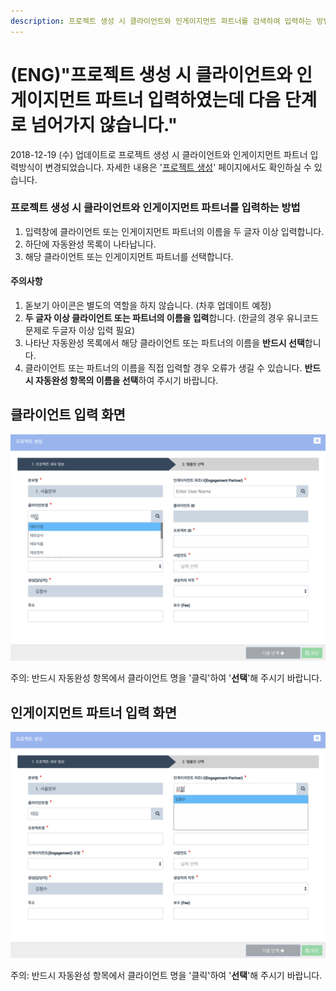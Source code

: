 ```yaml
---
description: 프로젝트 생성 시 클라이언트와 인게이지먼트 파트너를 검색하여 입력하는 방법
---
```


# \(ENG\)"프로젝트 생성 시 클라이언트와 인게이지먼트 파트너 입력하였는데 다음 단계로 넘어가지 않습니다."

2018-12-19 \(수\) 업데이트로 프로젝트 생성 시 클라이언트와 인게이지먼트 파트너 입력방식이 변경되었습니다. 자세한 내용은 '[프로젝트 생성](../undefined-2/setup/1-3..md)' 페이지에서도 확인하실 수 있습니다.

### 프로젝트 생성 시 클라이언트와 인게이지먼트 파트너를 입력하는 방법

1. 입력창에 클라이언트 또는 인게이지먼트 파트너의 이름을 두 글자 이상 입력합니다. 
2. 하단에 자동완성 목록이 나타납니다.
3. 해당 클라이언트 또는 인게이지먼트 파트너를 선택합니다. 

#### 주의사항

1. 돋보기 아이콘은 별도의 역할을 하지 않습니다. \(차후 업데이트 예정\)
2. **두 글자 이상 클라이언트 또는 파트너의 이름을 입력**합니다. \(한글의 경우 유니코드 문제로 두글자 이상 입력 필요\) 
3. 나타난 자동완성 목록에서 해당 클라이언트 또는 파트너의 이름을 **반드시 선택**합니다. 
4. 클라이언트 또는 파트너의 이름을 직접 입력할 경우 오류가 생길 수 있습니다. **반드시 자동완성 항목의 이름을 선택**하여 주시기 바랍니다. 

## 클라이언트 입력 화면

![&#xD074;&#xB77C;&#xC774;&#xC5B8;&#xD2B8; &#xC785;&#xB825;&#xCC3D;&#xC5D0; &apos;&#xB370;&#xBAA8;&apos; &#xB77C;&#xB294; &#xB450; &#xAE00;&#xC790;&#xB97C; &#xC785;&#xB825;&#xD558;&#xC790; &#xC544;&#xB798;&#xCABD;&#xC5D0; &#xC790;&#xB3D9;&#xC644;&#xC131; &#xD56D;&#xBAA9;&#xC774; &#xB098;&#xD0C0;&#xB09C; &#xBAA8;&#xC2B5;](../.gitbook/assets/screenshot-2019-01-22-10.45.11.png)

주의: 반드시 자동완성 항목에서 클라이언트 명을 '클릭'하여 '**선택**'해 주시기 바랍니다.

## 인게이지먼트 파트너 입력 화면

![&#xC778;&#xAC8C;&#xC774;&#xC9C0;&#xBA3C;&#xD2B8; &#xD30C;&#xD2B8;&#xB108; &#xC785;&#xB825;&#xCC3D;&#xC5D0; &apos;&#xAE40;&#xCCA0;&apos;&#xC744; &#xC785;&#xB825;&#xD558;&#xC790; &#xC544;&#xB798;&#xC5D0; &#xC790;&#xB3D9;&#xC644;&#xC131;&#xC73C;&#xB85C; &apos;&#xAE40;&#xCCA0;&#xC218;&apos;&#xAC00; &#xB098;&#xD0C0;&#xB09C; &#xBAA8;&#xC2B5; ](../.gitbook/assets/screenshot-2019-01-22-10.45.36.png)

주의: 반드시 자동완성 항목에서 클라이언트 명을 '클릭'하여 '**선택**'해 주시기 바랍니다.

